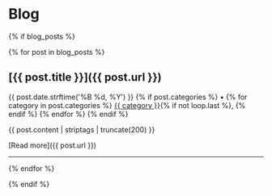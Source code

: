 # Blog

<!-- This page lists all blog posts in chronological order -->

{% if blog_posts %}

{% for post in blog_posts %}

## [{{ post.title }}]({{ post.url }})

<p>{{ post.date.strftime('%B %d, %Y') }}
   {% if post.categories %}
   • {% for category in post.categories %}
   <a href="{{ category.url }}">{{ category }}</a>{% if not loop.last %}, {% endif %}
   {% endfor %}
   {% endif %}
</p>

{{ post.content | striptags | truncate(200) }}

[Read more]({{ post.url }})

---

{% endfor %}

{% endif %}

